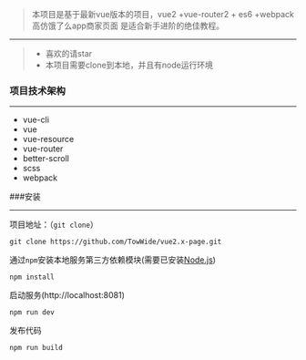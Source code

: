 >  本项目是基于最新vue版本的项目，vue2 +vue-router2 + es6 +webpack 高仿饿了么app商家页面
>  是适合新手进阶的绝佳教程。

***
>  * 喜欢的请star
>  * 本项目需要clone到本地，并且有node运行环境

### 项目技术架构
***
*  vue-cli
*  vue
*  vue-resource
*  vue-router
*  better-scroll
*  scss
*  webpack


###安装
***
项目地址：（`git clone`）
```shell
git clone https://github.com/TowWide/vue2.x-page.git
```
通过`npm`安装本地服务第三方依赖模块(需要已安装[Node.js](https://nodejs.org/))

```
npm install
```
启动服务(http://localhost:8081)

```
npm run dev
```
发布代码

```
npm run build
```